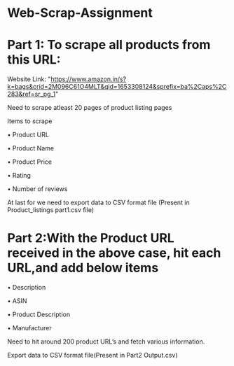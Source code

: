 # Web-Scrap-Assignment 
# Part 1: To scrape all products from this URL: 

Website Link: "https://www.amazon.in/s?k=bags&crid=2M096C61O4MLT&qid=1653308124&sprefix=ba%2Caps%2C283&ref=sr_pg_1"

Need to scrape atleast 20 pages of product listing pages

Items to scrape

• Product URL

• Product Name

• Product Price

• Rating

• Number of reviews

At last for we need to export data to CSV format file (Present in Product_listings part1.csv file) 



# Part 2:With the Product URL received in the above case, hit each URL,and add below items

• Description

• ASIN

• Product Description

• Manufacturer

Need to hit around 200 product URL’s and fetch various information.

Export data to CSV format file(Present in Part2 Output.csv)


